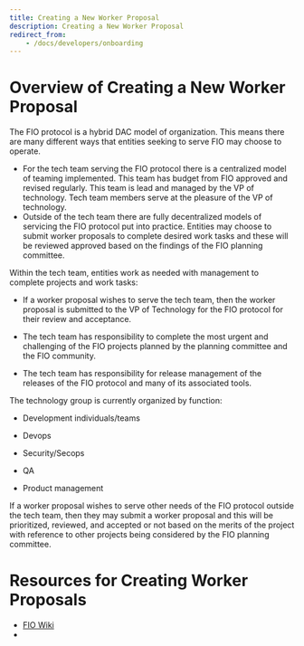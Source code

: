 ```yaml
---
title: Creating a New Worker Proposal
description: Creating a New Worker Proposal
redirect_from:
    - /docs/developers/onboarding
---
```


# Overview of Creating a New Worker Proposal

The FIO protocol is a hybrid DAC model of organization. This means there are many different ways that entities seeking to serve FIO may choose to operate. 

- For the tech team serving the FIO protocol there is a centralized model of teaming implemented. This team has budget from FIO approved and revised regularly. This team is lead and managed by the VP of technology. Tech team members serve at the pleasure of the VP of technology. 
- Outside of the tech team there are fully decentralized models of servicing the FIO protocol put into practice. Entities may choose to submit worker proposals to complete desired work tasks and these will be reviewed approved based on the findings of the FIO planning committee.

Within the tech team, entities work as needed with management to complete projects and work tasks:

- If a worker proposal wishes to serve the tech team, then the worker proposal is submitted to the VP of Technology for the FIO protocol for their review and acceptance.

- The tech team has responsibility to complete the most urgent and challenging of the FIO projects planned by the planning committee and the FIO community.

- The tech team has responsibility for release management of the releases of the FIO protocol and many of its associated tools.

The technology group is currently organized by function:

- Development individuals/teams

- Devops

- Security/Secops

- QA

- Product management

If a worker proposal wishes to serve other needs of the FIO protocol outside the tech team, then they may submit a worker proposal and this will be prioritized, reviewed, and accepted or not based on the merits of the project with reference to other projects being considered by the FIO planning committee.

# Resources for Creating Worker Proposals
- [FIO Wiki](https://fioprotocol.atlassian.net/wiki/spaces/WP/pages/26476660/Worker+Proposals)
- 

